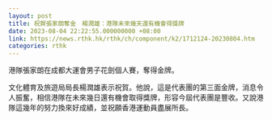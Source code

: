 ```yaml
---
layout: post
title: 祝賀張家朗奪金　楊潤雄：港隊未來幾天還有機會得獎牌
date: 2023-08-04 22:22:55.000000000 +08:00
link: https://news.rthk.hk/rthk/ch/component/k2/1712124-20230804.htm
categories: rthk
---
```


港隊張家朗在成都大運會男子花劍個人賽，奪得金牌。

​文化體育及旅遊局局長楊潤雄表示祝賀。他說，這是代表團的第三面金牌，消息令人振奮，相信港隊在未來幾日還有機會取得獎牌，形容今屆代表團是豐收。又說港隊這幾年的努力換來好成績，並祝願香港運動員盡展所長。
